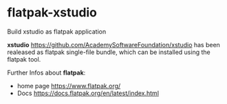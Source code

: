 # flatpak-xstudio
Build xstudio as flatpak application 

**xstudio** https://github.com/AcademySoftwareFoundation/xstudio has been realeased as flatpak single-file bundle, which can be installed using the flatpak tool.

Further Infos about **flatpak**:

* home page https://www.flatpak.org/
* Docs https://docs.flatpak.org/en/latest/index.html

